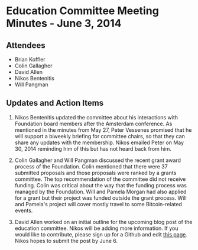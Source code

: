# Education Committee Meeting Minutes - June 3, 2014

## Attendees

- Brian Koffler
- Colin Gallagher
- David Allen
- Nikos Bentenitis
- Will Pangman

## Updates and Action Items

1. Nikos Bentenitis updated the committee about his interactions with Foundation board members after the Amsterdam conference. As mentioned in the minutes from May 27, Peter Vessenes promised that he will support a biweekly briefing for committee chairs, so that they can share any updates with the membership. Nikos emailed Peter on May 30, 2014 reminding him of this but has not heard back from him.

2. Colin Gallagher and Will Pangman discussed the recent grant award process of the Foundation. Colin mentioned that there were 37 submitted proposals and those proposals were ranked by a grants committee. The top recommendation of the committee did not receive funding. Colin was critical about the way that the funding process was managed by the Foundation. Will and Pamela Morgan had also applied for a grant but their project was funded outside the grant process. Will and Pamela's project will cover mostly travel to some Bitcoin-related events.

3. David Allen worked on an initial outline for the upcoming blog post of the education committee. Nikos will be adding more information. If you would like to contribute, please sign up for a Github and edit [this page](https://github.com/btcfoundationedcom/btcfoundationedcom.github.io/blob/master/blog/01-decentralization.md). Nikos hopes to submit the post by June 6.



